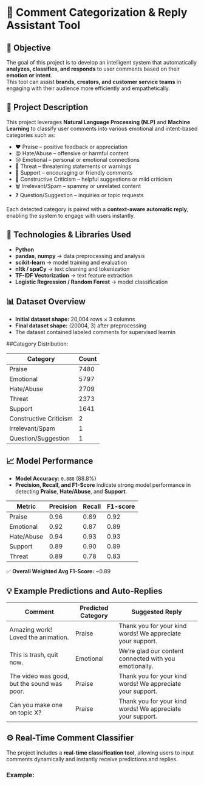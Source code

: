 
# 💬 Comment Categorization & Reply Assistant Tool

## 🎯 Objective
The goal of this project is to develop an intelligent system that automatically **analyzes, classifies, and responds** to user comments based on their **emotion or intent**.  
This tool can assist **brands, creators, and customer service teams** in engaging with their audience more efficiently and empathetically.

## 🧠 Project Description
This project leverages **Natural Language Processing (NLP)** and **Machine Learning** to classify user comments into various emotional and intent-based categories such as:

- ❤️ Praise – positive feedback or appreciation  
- 😡 Hate/Abuse – offensive or harmful content  
- 😢 Emotional – personal or emotional connections  
- 🚨 Threat – threatening statements or warnings  
- 💬 Support – encouraging or friendly comments  
- 🧩 Constructive Criticism – helpful suggestions or mild criticism  
- 🗑️ Irrelevant/Spam – spammy or unrelated content  
- ❓ Question/Suggestion – inquiries or topic requests  

Each detected category is paired with a **context-aware automatic reply**, enabling the system to engage with users instantly.

## 🧰 Technologies & Libraries Used
- **Python**
- **pandas**, **numpy** → data preprocessing and analysis  
- **scikit-learn** → model training and evaluation  
- **nltk / spaCy** → text cleaning and tokenization  
- **TF-IDF Vectorization** → text feature extraction  
- **Logistic Regression / Random Forest** → model classification  

## 📊 Dataset Overview
- **Initial dataset shape:** 20,004 rows × 3 columns  
- **Final dataset shape:** (20004, 3) after preprocessing  
- The dataset contained labeled comments for supervised learnin

##Category Distribution:

| Category | Count |
|-----------|-------|
| Praise | 7480 |
| Emotional | 5797 |
| Hate/Abuse | 2709 |
| Threat | 2373 |
| Support | 1641 |
| Constructive Criticism | 2 |
| Irrelevant/Spam | 1 |
| Question/Suggestion | 1 |



## 📈 Model Performance
- **Model Accuracy:** `0.888` (88.8%)  
- **Precision, Recall, and F1-Score** indicate strong model performance in detecting **Praise**, **Hate/Abuse**, and **Support**.

| Metric | Precision | Recall | F1-score |
|--------|------------|---------|-----------|
| Praise | 0.96 | 0.89 | 0.92 |
| Emotional | 0.92 | 0.87 | 0.89 |
| Hate/Abuse | 0.94 | 0.93 | 0.93 |
| Support | 0.89 | 0.90 | 0.89 |
| Threat | 0.89 | 0.78 | 0.83 |

✅ **Overall Weighted Avg F1-Score:** ~0.89



## 💡 Example Predictions and Auto-Replies
| Comment | Predicted Category | Suggested Reply |
|----------|-------------------|-----------------|
| Amazing work! Loved the animation. | Praise | Thank you for your kind words! We appreciate your support. |
| This is trash, quit now. | Emotional | We’re glad our content connected with you emotionally. |
| The video was good, but the sound was poor. | Praise | Thank you for your kind words! We appreciate your support. |
| Can you make one on topic X? | Praise | Thank you for your kind words! We appreciate your support. |


## ⚙️ Real-Time Comment Classifier
The project includes a **real-time classification tool**, allowing users to input comments dynamically and instantly receive predictions and replies.

### Example:

